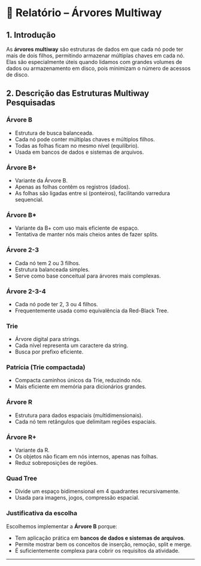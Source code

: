 # 📘 Relatório – Árvores Multiway

## 1. Introdução

As **árvores multiway** são estruturas de dados em que cada nó pode ter mais de dois filhos, permitindo armazenar múltiplas chaves em cada nó. Elas são especialmente úteis quando lidamos com grandes volumes de dados ou armazenamento em disco, pois minimizam o número de acessos de disco.

## 2. Descrição das Estruturas Multiway Pesquisadas

### Árvore B

- Estrutura de busca balanceada.
- Cada nó pode conter múltiplas chaves e múltiplos filhos.
- Todas as folhas ficam no mesmo nível (equilíbrio).
- Usada em bancos de dados e sistemas de arquivos.

### Árvore B+

- Variante da Árvore B.
- Apenas as folhas contêm os registros (dados).
- As folhas são ligadas entre si (ponteiros), facilitando varredura sequencial.

### Árvore B\*

- Variante da B+ com uso mais eficiente de espaço.
- Tentativa de manter nós mais cheios antes de fazer splits.

### Árvore 2-3

- Cada nó tem 2 ou 3 filhos.
- Estrutura balanceada simples.
- Serve como base conceitual para árvores mais complexas.

### Árvore 2-3-4

- Cada nó pode ter 2, 3 ou 4 filhos.
- Frequentemente usada como equivalência da Red-Black Tree.

### Trie

- Árvore digital para strings.
- Cada nível representa um caractere da string.
- Busca por prefixo eficiente.

### Patrícia (Trie compactada)

- Compacta caminhos únicos da Trie, reduzindo nós.
- Mais eficiente em memória para dicionários grandes.

### Árvore R

- Estrutura para dados espaciais (multidimensionais).
- Cada nó tem retângulos que delimitam regiões espaciais.

### Árvore R+

- Variante da R.
- Os objetos não ficam em nós internos, apenas nas folhas.
- Reduz sobreposições de regiões.

### Quad Tree

- Divide um espaço bidimensional em 4 quadrantes recursivamente.
- Usada para imagens, jogos, compressão espacial.

### Justificativa da escolha

Escolhemos implementar a **Árvore B** porque:

- Tem aplicação prática em **bancos de dados e sistemas de arquivos**.
- Permite mostrar bem os conceitos de inserção, remoção, split e merge.
- É suficientemente complexa para cobrir os requisitos da atividade.

---
